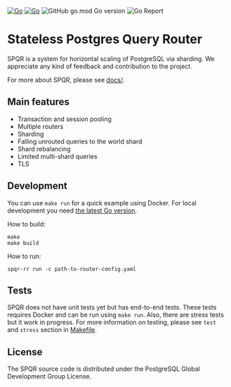 [![Go](https://github.com/pg-sharding/spqr/actions/workflows/build.yaml/badge.svg)](https://github.com/pg-sharding/spqr/actions/workflows/build.yaml)
[![Go](https://github.com/pg-sharding/spqr/actions/workflows/tests.yaml/badge.svg)](https://github.com/pg-sharding/spqr/actions/workflows/tests.yaml)
![GitHub go.mod Go version](https://img.shields.io/github/go-mod/go-version/pg-sharding/spqr)
![Go Report](https://goreportcard.com/badge/github.com/pg-sharding/spqr)

# Stateless Postgres Query Router

SPQR is a system for horizontal scaling of PostgreSQL via sharding. We appreciate any kind of feedback and contribution to the project.

For more about SPQR, please see [docs/](docs/).

## Main features

- Transaction and session pooling
- Multiple routers
- Sharding
- Falling unrouted queries to the world shard
- Shard rebalancing
- Limited multi-shard queries
- TLS

## Development

You can use `make run` for a quick example using Docker. For local development you need [the latest Go version](https://go.dev/dl/).

How to build:
```
make
make build
```

How to run:
```
spqr-rr run -c path-to-router-config.yaml
```

## Tests

SPQR does not have unit tests yet but has end-to-end tests. These tests requires Docker and can be run using `make run`. Also, there are stress tests but it work in progress. For more information on testing, please see `test` and `stress` section in [Makefile](./Makefile).

## License

The SPQR source code is distributed under the PostgreSQL Global Development Group License.